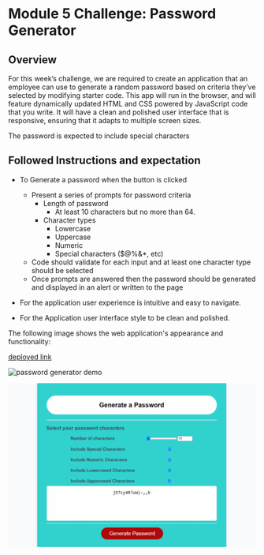 # Module 5 Challenge: Password Generator

## Overview

For this week’s challenge, we are required to create an application that an employee can use to generate a random password based on criteria they’ve selected by modifying starter code. This app will run in the browser, and will feature dynamically updated HTML and CSS powered by JavaScript code that you write. It will have a clean and polished user interface that is responsive, ensuring that it adapts to multiple screen sizes.

The password is expected to include special characters

## Followed Instructions and expectation

* To Generate a password when the button is clicked
  * Present a series of prompts for password criteria
    * Length of password
      * At least 10 characters but no more than 64.
    * Character types
      * Lowercase
      * Uppercase
      * Numeric
      * Special characters ($@%&*, etc)
  * Code should validate for each input and at least one character type should be selected
  * Once prompts are answered then the password should be generated and displayed in an alert or written to the page



* For the application user experience is intuitive and easy to navigate.

* For the Application user interface style to be clean and polished.


The following image shows the web application's appearance and functionality:

[deployed link](https://lawzstopwar.github.io/Password-Generator/)

![password generator demo](./assets/password-gen-screeshot.gif)

![password generator ](./assets/Screeshort-PG.png)







